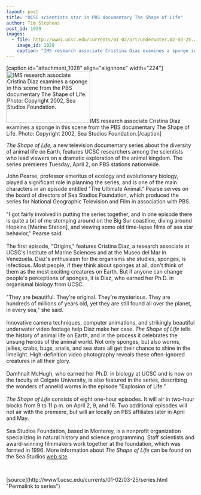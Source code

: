 ```yaml
---
layout: post
title: "UCSC scientists star in PBS documentary The Shape of Life"
author: Tim Stephens
post_id: 1029
images:
  - file: http://www1.ucsc.edu/currents/01-02/art/underwater.02-03-25.224.jpg
    image_id: 1028
    caption: "IMS research associate Cristina Diaz examines a sponge in this scene from the PBS documentary The Shape of Life. Photo: Copyright 2002, Sea Studios Foundation."
---
```


[caption id="attachment_1028" align="alignnone" width="224"]<a href="http://localhost/mysite/wp-content/uploads/2002/03/underwater.02-03-25.224.jpg"><img class="size-full wp-image-1028" src="http://localhost/mysite/wp-content/uploads/2002/03/underwater.02-03-25.224.jpg" alt="IMS research associate Cristina Diaz examines a sponge in this scene from the PBS documentary The Shape of Life. Photo: Copyright 2002, Sea Studios Foundation." width="224" height="138" /></a>IMS research associate Cristina Diaz examines a sponge in this scene from the PBS documentary The Shape of Life. Photo: Copyright 2002, Sea Studios Foundation.[/caption]
<p>
  <i>The Shape of Life,</i> a new television documentary series about the diversity of animal life on Earth, features UCSC researchers among the scientists who lead viewers on a dramatic exploration of the animal kingdom. The series premieres Tuesday, April 2, on PBS stations nationwide.
</p>John Pearse, professor emeritus of ecology and evolutionary biology, played a significant role in planning the series, and is one of the main characters in an episode entitled "The Ultimate Animal." Pearse serves on the board of directors of Sea Studios Foundation, which produced the series for National Geographic Television and Film in association with PBS.<br>
<br>
"I got fairly involved in putting the series together, and in one episode there is quite a bit of me stomping around on the Big Sur coastline, diving around Hopkins [Marine Station], and viewing some old time-lapse films of sea star behavior," Pearse said.<br>
<br>
The first episode, "Origins," features Cristina Diaz, a research associate at UCSC's Institute of Marine Sciences and at the Museo del Mar in Venezuela. Diaz's enthusiasm for the organisms she studies, sponges, is infectious. Most people, if they think about sponges at all, don't think of them as the most exciting creatures on Earth. But if anyone can change people's perceptions of sponges, it is Diaz, who earned her Ph.D. in organismal biology from UCSC.<br>
<br>
"They are beautiful. They're original. They're mysterious. They are hundreds of millions of years old, yet they are still found all over the planet, in every sea," she said.<br>
<br>
Innovative camera techniques, computer animations, and strikingly beautiful underwater video footage help Diaz make her case. <i>The Shape of Life</i> tells the history of animal life on Earth, and in the process it celebrates the unsung heroes of the animal world. Not only sponges, but also worms, jellies, crabs, bugs, snails, and sea stars all get their chance to shine in the limelight. High-definition video photography reveals these often-ignored creatures in all their glory.<br>
<br>
Damhnait McHugh, who earned her Ph.D. in biology at UCSC and is now on the faculty at Colgate University, is also featured in the series, describing the wonders of annelid worms in the episode "Explosion of Life."<br>
<br>
<i>The Shape of Life</i> consists of eight one-hour episodes. It will air in two-hour blocks from 9 to 11 p.m. on April 2, 9, and 16. Two additional episodes will not air with the premiere, but will air locally on PBS affiliates later in April and May.<br>
<br>
Sea Studios Foundation, based in Monterey, is a nonprofit organization specializing in natural history and science programming. Staff scientists and award-winning filmmakers work together at the foundation, which was formed in 1996. More information about <i>The Shape of Life</i> can be found on the Sea Studios <a href="http://www.seastudios.com">web site</a>.
<p>
  <br>

</p>
<p>

</p>
[source](http://www1.ucsc.edu/currents/01-02/03-25/series.html "Permalink to series")
